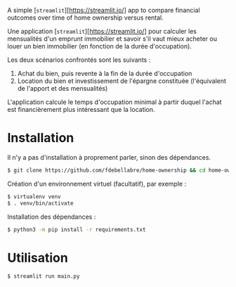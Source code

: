 A simple [`streamlit`][https://streamlit.io/] app to compare financial outcomes over time of home ownership versus rental.

Une application [`streamlit`][https://streamlit.io/] pour calculer les mensualités d'un emprunt immobilier et savoir s'il vaut mieux acheter ou louer un bien immobilier (en fonction de la durée d'occupation).

Les deux scénarios confrontés sont les suivants :

1. Achat du bien, puis revente à la fin de la durée d'occupation
2. Location du bien et investissement de l'épargne constituée (l'équivalent de l'apport et des mensualités)

L'application calcule le temps d'occupation minimal à partir duquel l'achat est financièrement plus intéressant que la location.



# Installation

Il n'y a pas d'installation à proprement parler, sinon des dépendances.

```bash
$ git clone https://github.com/fdebellabre/home-ownership && cd home-ownership
```

Création d'un environnement virtuel (facultatif), par exemple :

```bash
$ virtualenv venv
$ . venv/bin/activate
```

Installation des dépendances :

```bash
$ python3 -m pip install -r requirements.txt
```

# Utilisation

```bash
$ streamlit run main.py
```



